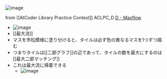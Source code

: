
![image](https://gyazo.com/3489c88eee857504807bd0eccd477eac/thumb/1000)

from [[AtCoder Library Practice Contest]]
ACLPC_D
[D - Maxflow](https://atcoder.jp/contests/practice2/tasks/practice2_d)
- ![image](https://gyazo.com/1580929a4df6de245382b72c60b15874/thumb/1000)
- [[最大流]]
- マスを市松模様に塗り分けると、タイルは必ず色の異なるマスを1つずつ踏む
- つまりタイルは[[二部グラフ]]の辺であって、タイルの数を最大にするのは[[最大二部マッチング]]
- これは最大流に帰着できる
    - ![image](https://gyazo.com/3489c88eee857504807bd0eccd477eac/thumb/1000)
